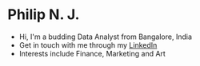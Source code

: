 # Philip N. J.
- Hi, I'm a budding Data Analyst from Bangalore, India
- Get in touch with me through my [LinkedIn](https://www.linkedin.com/in/philipnj/)
- Interests include Finance, Marketing and Art
